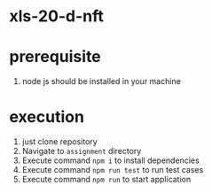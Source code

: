 # xls-20-d-nft

# prerequisite
1) node js should be installed in your machine

# execution
1) just clone repository
2) Navigate to `assignment` directory
3) Execute command `npm i` to install dependencies
4) Execute command `npm run test` to run test cases
5) Execute command `npm run` to start application
